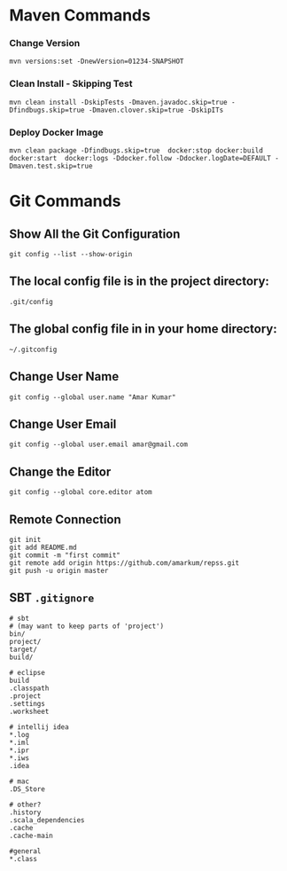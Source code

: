 # Maven Commands

### Change Version

`mvn versions:set -DnewVersion=01234-SNAPSHOT`

### Clean Install - Skipping Test
`mvn clean install -DskipTests -Dmaven.javadoc.skip=true -Dfindbugs.skip=true -Dmaven.clover.skip=true -DskipITs`

### Deploy Docker Image
`mvn clean package -Dfindbugs.skip=true  docker:stop docker:build docker:start  docker:logs -Ddocker.follow -Ddocker.logDate=DEFAULT -Dmaven.test.skip=true`

# Git Commands

## Show All the Git Configuration
`git config --list --show-origin`


## The local config file is in the project directory: 
`.git/config`

## The global config file in in your home directory: 
`~/.gitconfig`

## Change User Name
`git config --global user.name "Amar Kumar"`

## Change User Email
`git config --global user.email amar@gmail.com`

## Change the Editor
`git config --global core.editor atom`

## Remote Connection
```text
git init
git add README.md
git commit -m "first commit"
git remote add origin https://github.com/amarkum/repss.git
git push -u origin master
```

## SBT `.gitignore`
```text
# sbt
# (may want to keep parts of 'project')
bin/
project/
target/
build/

# eclipse
build
.classpath
.project
.settings
.worksheet

# intellij idea
*.log
*.iml
*.ipr
*.iws
.idea

# mac
.DS_Store

# other?
.history
.scala_dependencies
.cache
.cache-main

#general
*.class
```